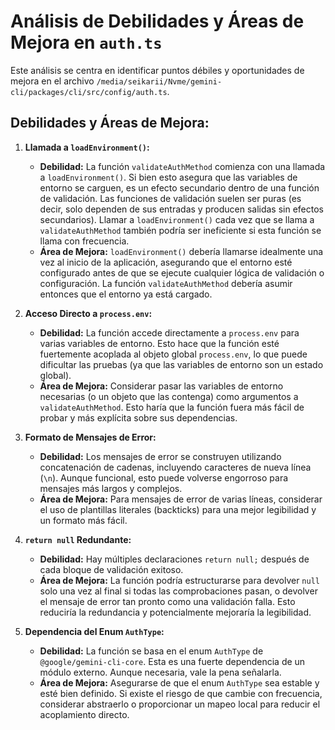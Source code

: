 # Análisis de Debilidades y Áreas de Mejora en `auth.ts`

Este análisis se centra en identificar puntos débiles y oportunidades de mejora en el archivo `/media/seikarii/Nvme/gemini-cli/packages/cli/src/config/auth.ts`.

## Debilidades y Áreas de Mejora:

1.  **Llamada a `loadEnvironment()`:**
    *   **Debilidad:** La función `validateAuthMethod` comienza con una llamada a `loadEnvironment()`. Si bien esto asegura que las variables de entorno se carguen, es un efecto secundario dentro de una función de validación. Las funciones de validación suelen ser puras (es decir, solo dependen de sus entradas y producen salidas sin efectos secundarios). Llamar a `loadEnvironment()` cada vez que se llama a `validateAuthMethod` también podría ser ineficiente si esta función se llama con frecuencia.
    *   **Área de Mejora:** `loadEnvironment()` debería llamarse idealmente una vez al inicio de la aplicación, asegurando que el entorno esté configurado antes de que se ejecute cualquier lógica de validación o configuración. La función `validateAuthMethod` debería asumir entonces que el entorno ya está cargado.

2.  **Acceso Directo a `process.env`:**
    *   **Debilidad:** La función accede directamente a `process.env` para varias variables de entorno. Esto hace que la función esté fuertemente acoplada al objeto global `process.env`, lo que puede dificultar las pruebas (ya que las variables de entorno son un estado global).
    *   **Área de Mejora:** Considerar pasar las variables de entorno necesarias (o un objeto que las contenga) como argumentos a `validateAuthMethod`. Esto haría que la función fuera más fácil de probar y más explícita sobre sus dependencias.

3.  **Formato de Mensajes de Error:**
    *   **Debilidad:** Los mensajes de error se construyen utilizando concatenación de cadenas, incluyendo caracteres de nueva línea (`\n`). Aunque funcional, esto puede volverse engorroso para mensajes más largos y complejos.
    *   **Área de Mejora:** Para mensajes de error de varias líneas, considerar el uso de plantillas literales (backticks) para una mejor legibilidad y un formato más fácil.

4.  **`return null` Redundante:**
    *   **Debilidad:** Hay múltiples declaraciones `return null;` después de cada bloque de validación exitoso.
    *   **Área de Mejora:** La función podría estructurarse para devolver `null` solo una vez al final si todas las comprobaciones pasan, o devolver el mensaje de error tan pronto como una validación falla. Esto reduciría la redundancia y potencialmente mejoraría la legibilidad.

5.  **Dependencia del Enum `AuthType`:**
    *   **Debilidad:** La función se basa en el enum `AuthType` de `@google/gemini-cli-core`. Esta es una fuerte dependencia de un módulo externo. Aunque necesaria, vale la pena señalarla.
    *   **Área de Mejora:** Asegurarse de que el enum `AuthType` sea estable y esté bien definido. Si existe el riesgo de que cambie con frecuencia, considerar abstraerlo o proporcionar un mapeo local para reducir el acoplamiento directo.
